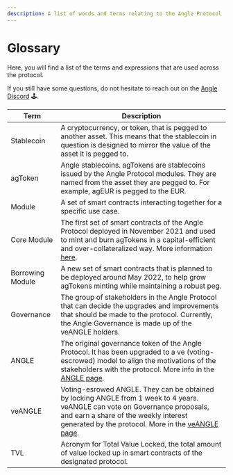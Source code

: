 ```yaml
---
description: A list of words and terms relating to the Angle Protocol
---
```


# Glossary

Here, you will find a list of the terms and expressions that are used across the protocol.

If you still have some questions, do not hesitate to reach out on the [Angle Discord](https://discord.gg/67WSSZqBG6) 🕹️.

| Term             | Description                                                                                                                                                                                                                                       |
| ---------------- | ------------------------------------------------------------------------------------------------------------------------------------------------------------------------------------------------------------------------------------------------- |
| Stablecoin       | A cryptocurrency, or token, that is pegged to another asset. This means that the stablecoin in question is designed to mirror the value of the asset it is pegged to.                                                                             |
| agToken          | Angle stablecoins. agTokens are stablecoins issued by the Angle Protocol modules. They are named from the asset they are pegged to. For example, agEUR is pegged to the EUR.                                                                      |
| Module           | A set of smart contracts interacting together for a specific use case.                                                                                                                                                                            |
| Core Module      | The first set of smart contracts of the Angle Protocol deployed in November 2021 and used to mint and burn agTokens in a capital-efficient and over-collateralized way. More information [here](concepts/overview.md).                            |
| Borrowing Module | A new set of smart contracts that is planned to be deployed around May 2022, to help grow agTokens minting while maintaining a robust peg.                                                                                                        |
| Governance       | The group of stakeholders in the Angle Protocol that can decide the upgrades and improvements that should be made to the protocol. Currently, the Angle Governance is made up of the veANGLE holders.                                             |
| ANGLE            | The original governance token of the Angle Protocol. It has been upgraded to a ve (voting-escrowed) model to align the motivations of the stakeholders with the protocol. More info in the [ANGLE page](governance/angle-token.md).               |
| veANGLE          | Voting-esrowed ANGLE. They can be obtained by locking ANGLE from 1 week to 4 years. veANGLE can vote on Governance proposals, and earn a share of the weekly interest generated by the protocol. More in the [veANGLE page](governance/veANGLE/). |
| TVL              | Acronym for Total Value Locked, the total amount of value locked up in smart contracts of the designated protocol.                                                                                                                                |
